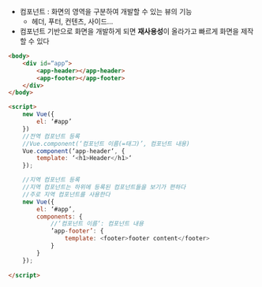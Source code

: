 
- 컴포넌트 : 화면의 영역을 구분하여 개발할 수 있는 뷰의 기능
	- 헤더, 푸터, 컨텐츠, 사이드…
- 컴포넌트 기반으로 화면을 개발하게 되면 **재사용성**이 올라가고 빠르게 화면을 제작할 수 있다

```html
<body>
	<div id=“app”>
		<app-header></app-header>
		<app-footer></app-footer>
	</div>
</body>

<script>
	new Vue({
		el: ‘#app’
	})
	//전역 컴포넌트 등록
	//Vue.component(‘컴포넌트 이름(=태그)’, 컴포넌트 내용)
	Vue.component(‘app-header‘, {
		template: ‘<h1>Header</h1>‘
	});

	//지역 컴포넌트 등록
	//지역 컴포넌트는 하위에 등록된 컴포넌트들을 보기가 편하다
	//주로 지역 컴포넌트를 사용한다
	new Vue({
		el: ‘#app’,
		components: {
			//‘컴포넌트 이름‘: 컴포넌트 내용
			’app-footer’: {
				template: <footer>footer content</footer>
			}
		}
	});
	
</script>
```

